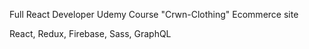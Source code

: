 Full React Developer Udemy Course "Crwn-Clothing" Ecommerce site

React, Redux, Firebase, Sass, GraphQL
